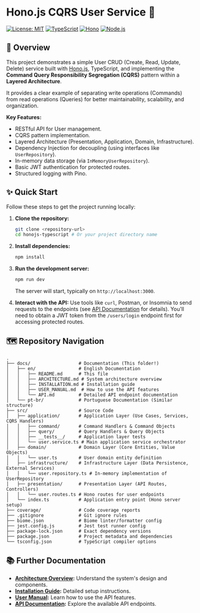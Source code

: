 # Hono.js CQRS User Service 🚀

[![License: MIT](https://img.shields.io/badge/License-MIT-yellow.svg)](https://opensource.org/licenses/MIT)
[![TypeScript](https://img.shields.io/badge/TypeScript-5.x-blue.svg)](https://www.typescriptlang.org/)
[![Hono](https://img.shields.io/badge/Hono-v4.x-orange.svg)](https://hono.dev/)
[![Node.js](https://img.shields.io/badge/Node.js->=18-green.svg)](https://nodejs.org/)

## 📖 Overview

This project demonstrates a simple User CRUD (Create, Read, Update, Delete) service built with [Hono.js](https://hono.dev/), TypeScript, and implementing the **Command Query Responsibility Segregation (CQRS)** pattern within a **Layered Architecture**.

It provides a clear example of separating write operations (Commands) from read operations (Queries) for better maintainability, scalability, and organization.

**Key Features:**

*   RESTful API for User management.
*   CQRS pattern implementation.
*   Layered Architecture (Presentation, Application, Domain, Infrastructure).
*   Dependency Injection for decoupling (using interfaces like `UserRepository`).
*   In-memory data storage (via `InMemoryUserRepository`).
*   Basic JWT authentication for protected routes.
*   Structured logging with Pino.

## ✨ Quick Start

Follow these steps to get the project running locally:

1.  **Clone the repository:**
    ```bash
    git clone <repository-url>
    cd honojs-typescript # Or your project directory name
    ```

2.  **Install dependencies:**
    ```bash
    npm install
    ```

3.  **Run the development server:**
    ```bash
    npm run dev
    ```
    The server will start, typically on `http://localhost:3000`.

4.  **Interact with the API:** Use tools like `curl`, Postman, or Insomnia to send requests to the endpoints (see [API Documentation](API.md) for details). You'll need to obtain a JWT token from the `/users/login` endpoint first for accessing protected routes.

## 🗺️ Repository Navigation

```
.
├── docs/                  # Documentation (This folder!)
│   ├── en/                # English Documentation
│   │   ├── README.md      # This file
│   │   ├── ARCHITECTURE.md # System architecture overview
│   │   ├── INSTALLATION.md # Installation guide
│   │   ├── USER_MANUAL.md  # How to use the API features
│   │   └── API.md         # Detailed API endpoint documentation
│   └── pt-br/             # Portuguese Documentation (Similar structure)
├── src/                   # Source Code
│   ├── application/       # Application Layer (Use Cases, Services, CQRS Handlers)
│   │   ├── command/       # Command Handlers & Command Objects
│   │   ├── query/         # Query Handlers & Query Objects
│   │   ├── __tests__/     # Application layer tests
│   │   └── user.service.ts # Main application service orchestrator
│   ├── domain/            # Domain Layer (Core Entities, Value Objects)
│   │   └── user.ts        # User domain entity definition
│   ├── infrastructure/    # Infrastructure Layer (Data Persistence, External Services)
│   │   └── user.repository.ts # In-memory implementation of UserRepository
│   ├── presentation/      # Presentation Layer (API Routes, Controllers)
│   │   └── user.routes.ts # Hono routes for user endpoints
│   └── index.ts           # Application entry point (Hono server setup)
├── coverage/              # Code coverage reports
├── .gitignore             # Git ignore rules
├── biome.json             # Biome linter/formatter config
├── jest.config.js         # Jest test runner config
├── package-lock.json      # Exact dependency versions
├── package.json           # Project metadata and dependencies
└── tsconfig.json          # TypeScript compiler options
```

## 📚 Further Documentation

*   **[Architecture Overview](ARCHITECTURE.md):** Understand the system's design and components.
*   **[Installation Guide](INSTALLATION.md):** Detailed setup instructions.
*   **[User Manual](USER_MANUAL.md):** Learn how to use the API features.
*   **[API Documentation](API.md):** Explore the available API endpoints.